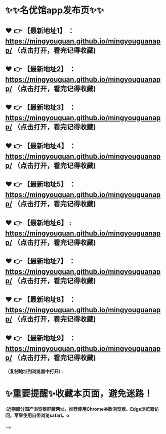 # :sparkles::sparkles:名优馆app发布页:sparkles::sparkles:

 :heart: :point_right: 【最新地址1】 ：https://mingyouguan.github.io/mingyouguanapp/   （点击打开，看完记得收藏)
 ------
 :heart: :point_right: 【最新地址2】 ：https://mingyouguan.github.io/mingyouguanapp/   （点击打开，看完记得收藏)
 ------
 :heart: :point_right: 【最新地址3】 ：https://mingyouguan.github.io/mingyouguanapp/   （点击打开，看完记得收藏)
 ------
 :heart: :point_right: 【最新地址4】 ：https://mingyouguan.github.io/mingyouguanapp/   （点击打开，看完记得收藏)
 ------
 :heart: :point_right: 【最新地址5】 ：https://mingyouguan.github.io/mingyouguanapp/   （点击打开，看完记得收藏)
 ------
 :heart: :point_right: 【最新地址6】 : https://mingyouguan.github.io/mingyouguanapp/  （点击打开，看完记得收藏)
 ------
 :heart: :point_right: 【最新地址7】 ：https://mingyouguan.github.io/mingyouguanapp/  （点击打开，看完记得收藏)
 ------
 :heart: :point_right: 【最新地址8】 ：https://mingyouguan.github.io/mingyouguanapp/   （点击打开，看完记得收藏)
 ------
 :heart: :point_right: 【最新地址9】 ：https://mingyouguan.github.io/mingyouguanapp/   （点击打开，看完记得收藏)
  ------

  
#### （复制地址到浏览器中打开）：
# :sparkles:重要提醒:sparkles:收藏本页面，避免迷路！
#### :近期部分国产浏览器屏蔽网址，推荐使用Chrome谷歌浏览器、Edge浏览器访问，苹果使用自带浏览safari。o
-->
